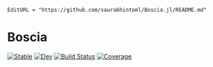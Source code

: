 ```@meta
EditURL = "https://github.com/saurabhintoml/Boscia.jl/README.md"
```

# Boscia

[![Stable](https://img.shields.io/badge/docs-stable-blue.svg)](https://saurabhintoml.github.io/Boscia.jl/stable/)
[![Dev](https://img.shields.io/badge/docs-dev-blue.svg)](https://saurabhintoml.github.io/Boscia.jl/dev/)
[![Build Status](https://github.com/saurabhintoml/Boscia.jl/actions/workflows/CI.yml/badge.svg?branch=master)](https://github.com/saurabhintoml/Boscia.jl/actions/workflows/CI.yml?query=branch%3Amaster)
[![Coverage](https://codecov.io/gh/saurabhintoml/Boscia.jl/branch/master/graph/badge.svg)](https://codecov.io/gh/saurabhintoml/Boscia.jl)
